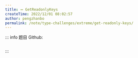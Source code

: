 ```yaml
---
title: ➖ GetReadonlyKeys
createTime: 2022/12/01 08:02:57
author: pengzhanbo
permalink: /note/type-challenges/extreme/get-readonly-keys/
---
```


::: info 题目
Github: []()

```ts
```
:::

